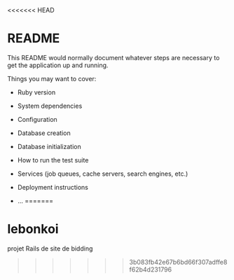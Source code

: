 <<<<<<< HEAD
# README

This README would normally document whatever steps are necessary to get the
application up and running.

Things you may want to cover:

* Ruby version

* System dependencies

* Configuration

* Database creation

* Database initialization

* How to run the test suite

* Services (job queues, cache servers, search engines, etc.)

* Deployment instructions

* ...
=======
# lebonkoi
projet Rails de site de bidding
>>>>>>> 3b083fb42e67b6bd66f307adffe8f62b4d231796

